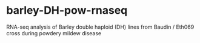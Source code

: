 # barley-DH-pow-rnaseq
RNA-seq analysis of Barley double haploid (DH) lines from Baudin / Eth069 cross during powdery mildew disease
